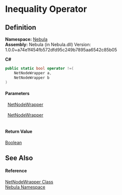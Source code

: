 # Inequality Operator




## Definition
**Namespace:** <a href="N_Nebula">Nebula</a>  
**Assembly:** Nebula (in Nebula.dll) Version: 1.0.0+a74e1f454fb572dfd95c249b7895aa6542c85b05

**C#**
``` C#
public static bool operator !=(
	NetNodeWrapper a,
	NetNodeWrapper b
)
```



#### Parameters
<dl><dt>  <a href="T_Nebula_NetNodeWrapper">NetNodeWrapper</a></dt><dd> </dd><dt>  <a href="T_Nebula_NetNodeWrapper">NetNodeWrapper</a></dt><dd> </dd></dl>

#### Return Value
<a href="https://learn.microsoft.com/dotnet/api/system.boolean" target="_blank" rel="noopener noreferrer">Boolean</a>

## See Also


#### Reference
<a href="T_Nebula_NetNodeWrapper">NetNodeWrapper Class</a>  
<a href="N_Nebula">Nebula Namespace</a>  
